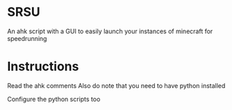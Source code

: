 # SRSU
An ahk script with a GUI to easily launch your instances of minecraft for speedrunning
# Instructions
Read the ahk comments
Also do note that you need to have python installed

Configure the python scripts too
